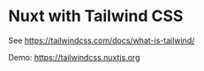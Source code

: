 # Nuxt with Tailwind CSS

See https://tailwindcss.com/docs/what-is-tailwind/

Demo: https://tailwindcss.nuxtjs.org
